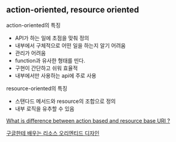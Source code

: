 ## action-oriented, resource oriented

action-oriented의 특징

- API가 하는 일에 초점을 맞춰 정의
- 내부에서 구체적으로 어떤 일을 하는지 알기 어려움
- 관리가 어려움
- function과 유사한 형태를 띤다.
- 구현이 간단하고 쉬워 효율적
- 내부에서만 사용하는 api에 주로 사용

resource-oriented의 특징

- 스탠다드 메서드와 resource의 조합으로 정의
- 내부 로직을 유추할 수 있음

[What is difference between action based and resource base URI ?](https://stackoverflow.com/questions/38989984/what-is-difference-between-action-based-and-resource-base-uri)

[구글한테 배우는 리소스 오리엔티드 디자인](https://youtu.be/8lERCj-YRvI)
